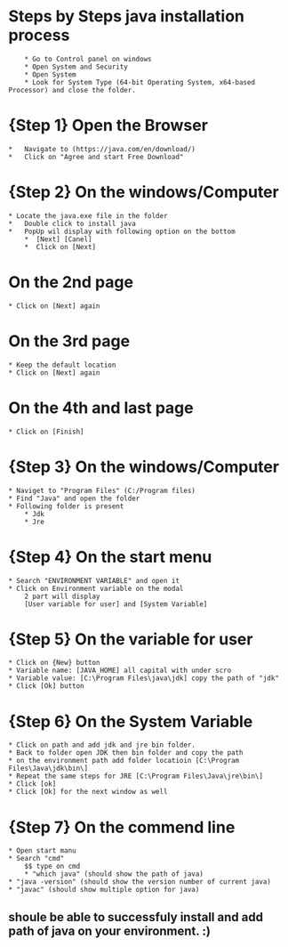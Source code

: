# Steps by Steps java installation process
		
		* Go to Control panel on windows
		* Open System and Security
		* Open System
		* Look for System Type (64-bit Operating System, x64-based Processor) and close the folder.

# {Step 1} Open the Browser 

	*	Navigate to (https://java.com/en/download/)
	*	Click on "Agree and start Free Download"

# {Step 2} On the windows/Computer

	* Locate the java.exe file in the folder
	* 	Double click to install java 
	*	PopUp wil display with following option on the bottom
		*  [Next] [Canel]
		*  Click on [Next]

# On the 2nd page 

	* Click on [Next] again

# On the 3rd page 

	* Keep the default location
	* Click on [Next] again

# On the 4th and last page 

	* Click on [Finish]

# {Step 3} On the windows/Computer
	
	* Naviget to "Program Files" (C:/Program files)
	* Find "Java" and open the folder
	* Following folder is present
		* Jdk
		* Jre

# {Step 4} On the start menu 
	
	* Search "ENVIRONMENT VARIABLE" and open it
	* Click on Environment variable on the modal 
		2 part will display
		[User variable for user] and [System Variable]

# {Step 5} On the variable for user
	
	* Click on {New} button
	* Variable name: [JAVA_HOME] all capital with under scro
	* Variable value: [C:\Program Files\java\jdk] copy the path of "jdk"
	* Click [Ok] button

# {Step 6} On the System Variable
	
	* Click on path and add jdk and jre bin folder.
	* Back to folder open JDK then bin folder and copy the path
	* on the environment path add folder locatioin [C:\Program Files\Java\jdk\bin\]
	* Repeat the same steps for JRE [C:\Program Files\Java\jre\bin\]
	* Click [ok]
	* Click [Ok] for the next window as well

# {Step 7} On the commend line
	
	* Open start manu
	* Search "cmd"
		$$ type on cmd  
		* "which java" (should show the path of java)
	* "java -version" (should show the version number of current java)
	* "javac" (should show multiple option for java)

## shoule be able to successfuly install and add path of java on your environment. :)

